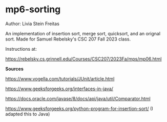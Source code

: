 # mp6-sorting

Author: Livia Stein Freitas

An implementation of insertion sort, merge sort, quicksort, and an orignal sort. Made for Samuel Rebelsky's CSC 207 Fall 2023 class.

Instructions at:

https://rebelsky.cs.grinnell.edu/Courses/CSC207/2023Fa/mps/mp06.html 

**Sources**


https://www.vogella.com/tutorials/JUnit/article.html

https://www.geeksforgeeks.org/interfaces-in-java/

https://docs.oracle.com/javase/8/docs/api/java/util/Comparator.html

https://www.geeksforgeeks.org/python-program-for-insertion-sort/ (I adapted this to Java)
